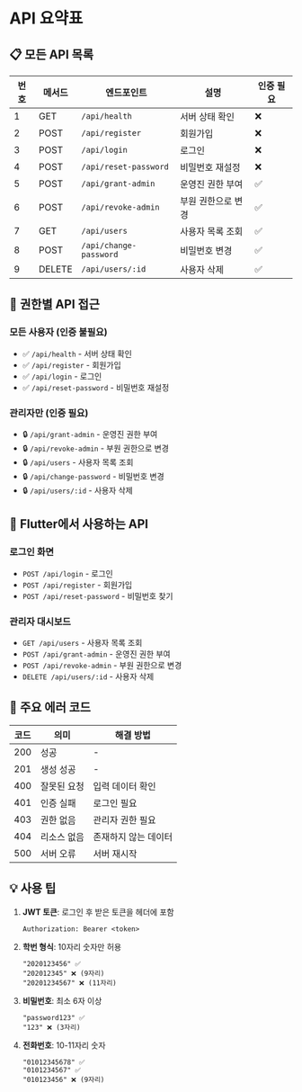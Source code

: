 # API 요약표

## 📋 모든 API 목록

| 번호 | 메서드 | 엔드포인트 | 설명 | 인증 필요 |
|------|--------|------------|------|-----------|
| 1 | GET | `/api/health` | 서버 상태 확인 | ❌ |
| 2 | POST | `/api/register` | 회원가입 | ❌ |
| 3 | POST | `/api/login` | 로그인 | ❌ |
| 4 | POST | `/api/reset-password` | 비밀번호 재설정 | ❌ |
| 5 | POST | `/api/grant-admin` | 운영진 권한 부여 | ✅ |
| 6 | POST | `/api/revoke-admin` | 부원 권한으로 변경 | ✅ |
| 7 | GET | `/api/users` | 사용자 목록 조회 | ✅ |
| 8 | POST | `/api/change-password` | 비밀번호 변경 | ✅ |
| 9 | DELETE | `/api/users/:id` | 사용자 삭제 | ✅ |

## 🔐 권한별 API 접근

### 모든 사용자 (인증 불필요)
- ✅ `/api/health` - 서버 상태 확인
- ✅ `/api/register` - 회원가입
- ✅ `/api/login` - 로그인
- ✅ `/api/reset-password` - 비밀번호 재설정

### 관리자만 (인증 필요)
- 🔒 `/api/grant-admin` - 운영진 권한 부여
- 🔒 `/api/revoke-admin` - 부원 권한으로 변경
- 🔒 `/api/users` - 사용자 목록 조회
- 🔒 `/api/change-password` - 비밀번호 변경
- 🔒 `/api/users/:id` - 사용자 삭제

## 📱 Flutter에서 사용하는 API

### 로그인 화면
- `POST /api/login` - 로그인
- `POST /api/register` - 회원가입
- `POST /api/reset-password` - 비밀번호 찾기

### 관리자 대시보드
- `GET /api/users` - 사용자 목록 조회
- `POST /api/grant-admin` - 운영진 권한 부여
- `POST /api/revoke-admin` - 부원 권한으로 변경
- `DELETE /api/users/:id` - 사용자 삭제

## 🚨 주요 에러 코드

| 코드 | 의미 | 해결 방법 |
|------|------|-----------|
| 200 | 성공 | - |
| 201 | 생성 성공 | - |
| 400 | 잘못된 요청 | 입력 데이터 확인 |
| 401 | 인증 실패 | 로그인 필요 |
| 403 | 권한 없음 | 관리자 권한 필요 |
| 404 | 리소스 없음 | 존재하지 않는 데이터 |
| 500 | 서버 오류 | 서버 재시작 |

## 💡 사용 팁

1. **JWT 토큰**: 로그인 후 받은 토큰을 헤더에 포함
   ```
   Authorization: Bearer <token>
   ```

2. **학번 형식**: 10자리 숫자만 허용
   ```
   "2020123456" ✅
   "202012345" ❌ (9자리)
   "20201234567" ❌ (11자리)
   ```

3. **비밀번호**: 최소 6자 이상
   ```
   "password123" ✅
   "123" ❌ (3자리)
   ```

4. **전화번호**: 10-11자리 숫자
   ```
   "01012345678" ✅
   "0101234567" ✅
   "010123456" ❌ (9자리)
   ```
